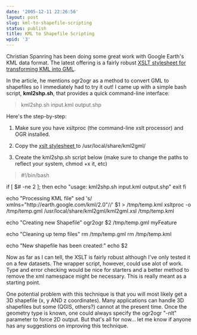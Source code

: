 ```yaml
---
date: '2005-12-11 22:26:56'
layout: post
slug: kml-to-shapefile-scripting
status: publish
title: KML to Shapefile Scripting
wpid: '3'
---
```


Christian Spanring has been doing some great work with Google Earth's KML data format. The latest offering is a fairly robust [XSLT stylesheet for transforming KML into GML](http://spanring.name/blog/2005/12/11/kml2gml/). 

In the article, he mentions ogr2ogr as a method to convert GML to shapefiles so I immediately had to try it out! I came up with a simple bash script, **kml2shp.sh**, that provides a quick command-line interface:



> kml2shp.sh input.kml output.shp



Here's the step-by-step:





  1. Make sure you have xsltproc (the command-line xslt processor) and OGR installed.



  2. Copy the [xslt stylesheet ](http://spanring.name/blog/wp-content/files/kml2gml.xsl) to /usr/local/share/kml2gml/



  3. Create the kml2shp.sh script below (make sure to change the paths to reflect your system, chmod +x it, etc)







> #!/bin/bash

if [ $# -ne 2 ]; then
  echo "usage: kml2shp.sh input.kml output.shp"
  exit
fi

echo "Processing KML file"
sed 's/ xmlns=\"http\:\/\/earth.google.com\/kml\/2.0\"//' $1 > /tmp/temp.kml
xsltproc -o /tmp/temp.gml /usr/local/share/kml2gml/kml2gml.xsl /tmp/temp.kml

echo "Creating new Shapefile"
ogr2ogr $2 /tmp/temp.gml myFeature

echo "Cleaning up temp files"
rm /tmp/temp.gml
rm /tmp/temp.kml

echo "New shapefile has been created:"
echo $2




Now as far as I can tell, the XSLT is fairly robust although I've only tested it on a few datasets. The wrapper script, however, could use alot of work. Type and error checking would be nice for starters and a better method to remove the xml namespace might be necessary. This is really meant as a starting point.

 One potential problem with this technique is that you will most likely get a 3D shapefile (x, y AND z coordinates). Many applications can handle 3D shapefiles but some (QGIS, others?) cannot at the present time. Once the geometry type is known, one could always specify the ogr2ogr "-nlt" parameter to force 2D output. But that's all for now... let me know if anyone has any suggestions on improving this technique.
